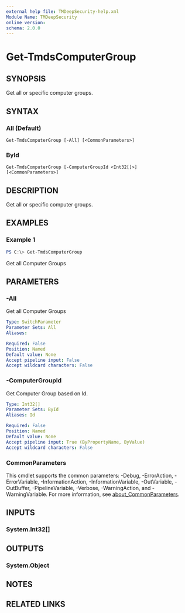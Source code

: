 ```yaml
---
external help file: TMDeepSecurity-help.xml
Module Name: TMDeepSecurity
online version:
schema: 2.0.0
---
```


# Get-TmdsComputerGroup

## SYNOPSIS
Get all or specific computer groups.

## SYNTAX

### All (Default)
```
Get-TmdsComputerGroup [-All] [<CommonParameters>]
```

### ById
```
Get-TmdsComputerGroup [-ComputerGroupId <Int32[]>] [<CommonParameters>]
```

## DESCRIPTION
Get all or specific computer groups.

## EXAMPLES

### Example 1
```powershell
PS C:\> Get-TmdsComputerGroup
```

Get all Computer Groups

## PARAMETERS

### -All
Get all Computer Groups

```yaml
Type: SwitchParameter
Parameter Sets: All
Aliases:

Required: False
Position: Named
Default value: None
Accept pipeline input: False
Accept wildcard characters: False
```

### -ComputerGroupId
Get Computer Group based on Id.

```yaml
Type: Int32[]
Parameter Sets: ById
Aliases: Id

Required: False
Position: Named
Default value: None
Accept pipeline input: True (ByPropertyName, ByValue)
Accept wildcard characters: False
```

### CommonParameters
This cmdlet supports the common parameters: -Debug, -ErrorAction, -ErrorVariable, -InformationAction, -InformationVariable, -OutVariable, -OutBuffer, -PipelineVariable, -Verbose, -WarningAction, and -WarningVariable. For more information, see [about_CommonParameters](http://go.microsoft.com/fwlink/?LinkID=113216).

## INPUTS

### System.Int32[]

## OUTPUTS

### System.Object
## NOTES

## RELATED LINKS

